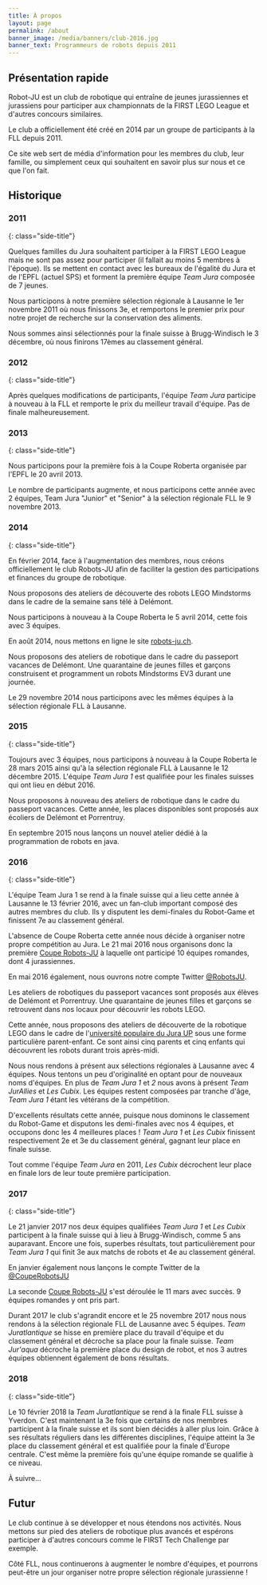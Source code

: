 ```yaml
---
title: À propos
layout: page
permalink: /about
banner_image: /media/banners/club-2016.jpg
banner_text: Programmeurs de robots depuis 2011
---
```


<div class="side-title"><span class="fa fa-info-circle"></span></div>

## Présentation rapide

Robot-JU est un club de robotique qui entraîne de jeunes jurassiennes et jurassiens pour participer aux championnats de la FIRST LEGO League et d'autres concours similaires.

Le club a officiellement été créé en 2014 par un groupe de participants à la FLL depuis 2011.

Ce site web sert de média d'information pour les membres du club, leur famille, ou simplement ceux qui souhaitent en savoir plus sur nous et ce que l'on fait.

## Historique

### 2011
{: class="side-title"}

Quelques familles du Jura souhaitent participer à la FIRST LEGO League mais ne sont pas assez pour participer (il fallait au moins 5 membres à l'époque). Ils se mettent en contact avec les bureaux de l'égalité du Jura et de l'EPFL (actuel SPS) et forment la première équipe *Team Jura* composée de 7 jeunes.

Nous participons à notre première sélection régionale à Lausanne le 1er novembre 2011 où nous finissons 3e, et remportons le premier prix pour notre projet de recherche sur la conservation des aliments.

Nous sommes ainsi sélectionnés pour la finale suisse à Brugg-Windisch le 3 décembre, où nous finirons 17èmes au classement général.

### 2012
{: class="side-title"}

Après quelques modifications de participants, l'équipe *Team Jura* participe à nouveau à la FLL et remporte le prix du meilleur travail d'équipe. Pas de finale malheureusement.

### 2013
{: class="side-title"}

Nous participons pour la première fois à la Coupe Roberta organisée par l'EPFL le 20 avril 2013.

Le nombre de participants augmente, et nous participons cette année avec 2 équipes, Team Jura "Junior" et "Senior" à la sélection régionale FLL le 9 novembre 2013.

### 2014
{: class="side-title"}

En février 2014, face à l'augmentation des membres, nous créons officiellement le club Robots-JU afin de faciliter la gestion des participations et finances du groupe de robotique.

Nous proposons des ateliers  de découverte des robots LEGO Mindstorms dans le cadre de la semaine sans télé à Delémont.

Nous participons à nouveau à la Coupe Roberta le 5 avril 2014, cette fois avec 3 équipes.

En août 2014, nous mettons en ligne le site [robots-ju.ch](https://robots-ju.ch/).

Nous proposons des ateliers de robotique dans le cadre du passeport vacances de Delémont. Une quarantaine de jeunes filles et garçons construisent et programment un robots Mindstorms EV3 durant une journée.

Le 29 novembre 2014 nous participons avec les mêmes équipes à la sélection régionale FLL à Lausanne.

### 2015
{: class="side-title"}

Toujours avec 3 équipes, nous participons à nouveau à la Coupe Roberta le 28 mars 2015 ainsi qu'à la sélection régionale FLL à Lausanne le 12 décembre 2015. L'équipe *Team Jura 1* est qualifiée pour les finales suisses qui ont lieu en début 2016.

Nous proposons à nouveau des ateliers de robotique dans le cadre du passeport vacances. Cette année, les places disponibles sont proposés aux écoliers de Delémont et Porrentruy.

En septembre 2015 nous lançons un nouvel atelier dédié à la programmation de robots en java.

### 2016
{: class="side-title"}

L'équipe Team Jura 1 se rend à la finale suisse qui a lieu cette année à Lausanne le 13 février 2016, avec un fan-club important composé des autres membres du club. Ils y disputent les demi-finales du Robot-Game et finissent 7e au classement général.

L'absence de Coupe Roberta cette année nous décide à organiser notre propre compétition au Jura. Le 21 mai 2016 nous organisons donc la première [Coupe Robots-JU](https://coupe.robots-ju.ch/) à laquelle ont participé 10 équipes romandes, dont 4 jurassiennes.

En mai 2016 également, nous ouvrons notre compte Twitter [@RobotsJU](https://twitter.com/RobotsJU).

Les ateliers de robotiques du passeport vacances sont proposés aux élèves de Delémont et Porrentruy. Une quarantaine de jeunes filles et garçons se retrouvent dans nos locaux pour découvrir les robots LEGO.

Cette année, nous proposons des ateliers de découverte de la robotique LEGO dans le cadre de l'[université populaire du Jura UP](http://www.upjurassienne.ch) sous une forme particulière parent-enfant. Ce sont ainsi cinq parents et cinq enfants qui découvrent les robots durant trois après-midi.

Nous nous rendons à présent aux sélections régionales à Lausanne avec 4 équipes. Nous tentons un peu d'originalité en optant pour de nouveaux noms d'équipes. En plus de *Team Jura 1* et *2* nous avons à présent *Team JurAllies* et *Les Cubix*. Les équipes restent composées par tranche d'âge, *Team Jura 1* étant les vétérans de la compétition.

D'excellents résultats cette année, puisque nous dominons le classement du Robot-Game et disputons les demi-finales avec nos 4 équipes, et occupons donc les 4 meilleures places ! *Team Jura 1* et *Les Cubix* finissent respectivement 2e et 3e du classement général, gagnant leur place en finale suisse.

Tout comme l'équipe *Team Jura* en 2011, *Les Cubix* décrochent leur place en finale lors de leur toute première participation.

### 2017
{: class="side-title"}

Le 21 janvier 2017 nos deux équipes qualifiées *Team Jura 1* et *Les Cubix* participent à la finale suisse qui à lieu à Brugg-Windisch, comme 5 ans auparavant. Encore une fois, superbes résultats, tout particulièrement pour *Team Jura 1* qui finit 3e aux matchs de robots et 4e au classement général.

En janvier également nous lançons le compte Twitter de la [@CoupeRobotsJU](https://twitter.com/CoupeRobotsJU)

La seconde [Coupe Robots-JU](https://coupe.robots-ju.ch/) s'est déroulée le 11 mars avec succès.
9 équipes romandes y ont pris part.

Durant 2017 le club s'agrandit encore et le 25 novembre 2017 nous nous rendons à la sélection régionale FLL de Lausanne avec 5 équipes.
*Team Juratlantique* se hisse en première place du travail d'équipe et du classement général et décroche sa place pour la finale suisse.
*Team Jur'aqua* décroche la première place du design de robot, et nos 3 autres équipes obtiennent également de bons résultats.

### 2018
{: class="side-title"}

Le 10 février 2018 la *Team Juratlantique* se rend à la finale FLL suisse à Yverdon.
C'est maintenant la 3e fois que certains de nos membres participent à la finale suisse et ils sont bien décidés à aller plus loin.
Grâce à ses résultats réguliers dans les différentes disciplines, l'équipe atteint la 3e place du classement général et est qualifiée pour la finale d'Europe centrale.
C'est même la première fois qu'une équipe romande se qualifie à ce niveau.

À suivre...

## Futur

Le club continue à se développer et nous étendons nos activités. Nous mettons sur pied des ateliers de robotique plus avancés et espérons participer à d'autres concours comme le FIRST Tech Challenge par exemple.

Côté FLL, nous continuerons à augmenter le nombre d'équipes, et pourrons peut-être un jour organiser notre propre sélection régionale jurassienne !
